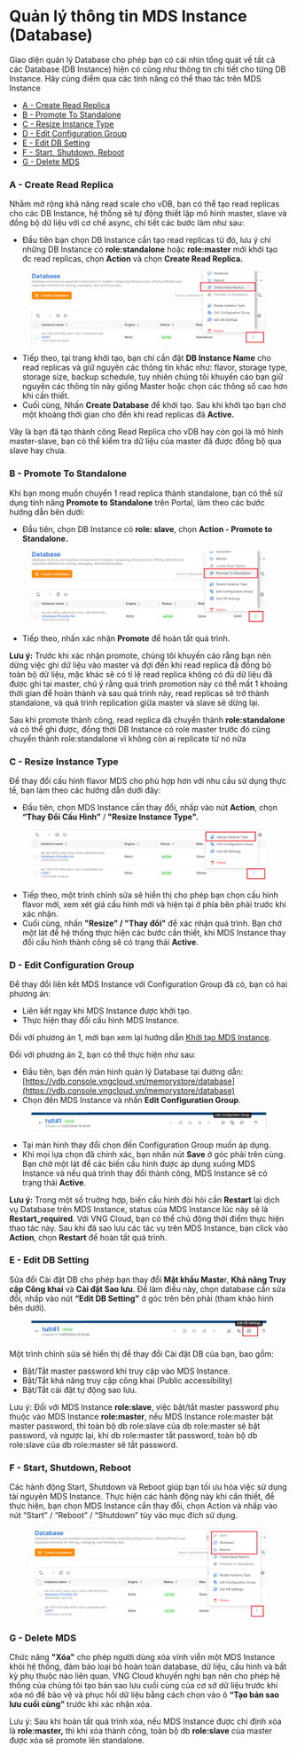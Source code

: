 # Quản lý thông tin MDS Instance (Database)

Giao diện quản lý Database cho phép bạn có cái nhìn tổng quát về tất cả các Database (DB Instance) hiện có cũng như thông tin chi tiết cho từng DB Instance. Hãy cùng điểm qua các tính năng có thể thao tác trên MDS Instance

* [A - Create Read Replica](quan-ly-thong-tin-mds-instance.md#quanlythongtinmdsinstance-a-giaodienquanlydatabase)
* [B - Promote To Standalone](quan-ly-thong-tin-mds-instance.md#quanlythongtinmdsinstance-a-giaodienquanlydatabase-1)
* [C - Resize Instance Type](quan-ly-thong-tin-mds-instance.md#quanlythongtinmdsinstance-a-giaodienquanlydatabase-2)
* [D - Edit Configuration Group](quan-ly-thong-tin-mds-instance.md#quanlythongtinmdsinstance-a-giaodienquanlydatabase-3)
* [E - Edit DB Setting](quan-ly-thong-tin-mds-instance.md#quanlythongtinmdsinstance-a-giaodienquanlydatabase-4)
* [F - Start, Shutdown, Reboot](quan-ly-thong-tin-mds-instance.md#quanlythongtinmdsinstance-a-giaodienquanlydatabase-5)
* [G - Delete MDS](quan-ly-thong-tin-mds-instance.md#quanlythongtinmdsinstance-a-giaodienquanlydatabase-6)

### A - Create Read Replica <a href="#quanlythongtinmdsinstance-a-giaodienquanlydatabase" id="quanlythongtinmdsinstance-a-giaodienquanlydatabase"></a>

Nhằm mở rộng khả năng read scale cho vDB, bạn có thể tạo read replicas cho các DB Instance, hệ thống sẽ tự động thiết lập mô hình master, slave và đồng bộ dữ liệu với cơ chế async, chi tiết các bước làm như sau:

* Đầu tiên bạn chọn DB Instance cần tạo read replicas từ đó, lưu ý chỉ những DB Instance có **role:standalone** hoặc **role:master** mới khởi tạo đc read replicas, chọn **Action** và chọn **Create Read Replica.**

<figure><img src="../../.gitbook/assets/image (526).png" alt=""><figcaption></figcaption></figure>

* Tiếp theo, tại trang khởi tạo, bạn chỉ cần đặt **DB Instance Name** cho read replicas và giữ nguyên các thông tin khác như: flavor, storage type, storage size, backup schedule, tuy nhiên chúng tôi khuyến cáo bạn giữ nguyên các thông tin này giống Master hoặc chọn các thông số cao hơn khi cần thiết.&#x20;
* Cuối cùng, Nhấn **Create Database** để khởi tạo. Sau khi khởi tạo bạn chờ một khoảng thời gian cho đến khi read replicas đã **Active.**

Vây là bạn đã tạo thành công Read Replica cho vDB hay còn gọi là mô hình master-slave, bạn có thể kiểm tra dữ liệu của master đã được đồng bộ qua slave hay chưa.

### B - Promote To Standalone <a href="#quanlythongtinmdsinstance-a-giaodienquanlydatabase" id="quanlythongtinmdsinstance-a-giaodienquanlydatabase"></a>

Khi bạn mong muốn chuyển 1 read replica thành standalone, bạn có thể sử dụng tính năng **Promote to Standalone** trên Portal, làm theo các bước hướng dẫn bên dưới:

* Đầu tiên, chọn DB Instance có **role: slave**, chọn **Action - Promote to Standalone.**

<figure><img src="../../.gitbook/assets/image (527).png" alt=""><figcaption></figcaption></figure>

* Tiếp theo, nhấn xác nhận **Promote** để hoàn tất quá trình.&#x20;

**Lưu ý:** Trước khi xác nhận promote, chúng tôi khuyến cáo rằng bạn nên dừng việc ghi dữ liệu vào master và đợi đến khi read replica đã đồng bộ toàn bộ dữ liệu, mặc khác sẽ có tỉ lệ read replica không có đủ dữ liệu đã được ghi tại master, chú ý rằng quá trình promotion này có thể mất 1 khoảng thời gian để hoàn thành và sau quá trình này, read replicas sẽ trở thành standalone, và quá trình replication giữa master và slave sẽ dừng lại.

Sau khi promote thành công, read replica đã chuyển thành **role:standalone** và có thể ghi được, đồng thời DB Instance có role master trước đó cũng chuyển thành role:standalone vì không còn ai replicate từ nó nữa

### C - Resize Instance Type <a href="#quanlythongtinmdsinstance-a-giaodienquanlydatabase" id="quanlythongtinmdsinstance-a-giaodienquanlydatabase"></a>

Để thay đổi cấu hình flavor MDS cho phù hợp hơn với nhu cầu sử dụng thực tế, bạn làm theo các hướng dẫn dưới đây:

* Đầu tiên, chọn MDS Instance cần thay đổi, nhấp vào nút **Action**, chọn **“Thay Đổi Cấu Hình”** / **"Resize Instance Type".**

<figure><img src="../../.gitbook/assets/image (558).png" alt=""><figcaption></figcaption></figure>

* Tiếp theo, một trình chỉnh sửa sẽ hiển thị cho phép bạn chọn cấu hình flavor mới, xem xét giá cấu hình mới và hiện tại ở phía bên phải trước khi xác nhận.
* Cuối cùng, nhấn **"Resize" / "Thay đổi"** để xác nhận quá trình. Bạn chờ một lát để hệ thống thực hiện các bước cần thiết, khi MDS Instance thay đổi cấu hình thành công sẽ có trạng thái **Active**.

### D - Edit Configuration Group <a href="#quanlythongtinmdsinstance-a-giaodienquanlydatabase" id="quanlythongtinmdsinstance-a-giaodienquanlydatabase"></a>

Để thay đổi liên kết MDS Instance với Configuration Group đã có, bạn có hai phương án:

* Liên kết ngay khi MDS Instance được khởi tạo.
* Thực hiện thay đổi cấu hình MDS Instance.

Đối với phương án 1, mời bạn xem lại hướng dẫn [Khởi tạo MDS Instance](https://docs.vngcloud.vn/pages/viewpage.action?pageId=13010707).

Đối với phương án 2, bạn có thể thực hiện như sau:

* Đầu tiên, bạn đến màn hình quản lý Database tại đường dẫn:  [https://vdb.console.vngcloud.vn/memorystore/database](https://vdb.console.vngcloud.vn/memorystore/database)
* Chọn đến MDS Instance và nhấn **Edit Configuration Group**.

<figure><img src="../../.gitbook/assets/image (3) (1) (1) (1) (1) (1) (1) (1) (1) (1) (1) (1) (1) (1) (1) (1) (1) (1) (1) (1) (1) (1).png" alt=""><figcaption></figcaption></figure>

* Tại màn hình thay đổi chọn đến Configuration Group muốn áp dụng.
* Khi mọi lựa chọn đã chính xác, bạn nhấn nút **Save** ở góc phải trên cùng. Bạn chờ một lát để các biến cấu hình được áp dụng xuống MDS Instance và nếu quá trình thay đổi thành công, MDS Instance sẽ có trạng thái **Active**.

**Lưu ý:** Trong một số truờng hợp, biến cấu hình đòi hỏi cần **Restart** lại dịch vụ Database trên MDS Instance, status của MDS Instance lúc này sẽ là **Restart\_required**. Với VNG Cloud, bạn có thể chủ động thời điểm thực hiện thao tác này. Sau khi đã sao lưu các tác vụ trên MDS Instance, bạn click vào **Action**, chọn **Restart** để hoàn tất quá trình.

### E - Edit DB Setting <a href="#quanlythongtinmdsinstance-a-giaodienquanlydatabase" id="quanlythongtinmdsinstance-a-giaodienquanlydatabase"></a>

Sửa đổi Cài đặt DB cho phép bạn thay đổi **Mật khẩu Maste**r, **Khả năng Truy cập Công khai** và **Cài đặt Sao lưu**. Để làm điều này, chọn database cần sửa đổi, nhấp vào nút **“Edit DB Setting”** ở góc trên bên phải (tham khảo hình bên dưới).

<figure><img src="../../.gitbook/assets/image (560).png" alt=""><figcaption></figcaption></figure>

Một trình chỉnh sửa sẽ hiển thị để thay đổi Cài đặt DB của bạn, bao gồm:

* Bật/Tắt master password khi truy cập vào MDS Instance.
* Bật/Tắt khả năng truy cập công khai (Public accessibility)
* Bật/Tắt cài đặt tự động sao lưu.

Lưu ý: Đối với MDS Instance **role:slave**, việc bật/tắt master password phụ thuộc vào MDS Instance **role:master**, nếu MDS Instance role:master bật master password, thì toàn bộ db role:slave của db role:master sẽ bật password, và ngược lại, khi db role:master tắt password, toàn bộ db role:slave của db role:master sẽ tắt password.

### F - Start, Shutdown, Reboot <a href="#quanlythongtinmdsinstance-a-giaodienquanlydatabase" id="quanlythongtinmdsinstance-a-giaodienquanlydatabase"></a>

Các hành động Start, Shutdown và Reboot giúp bạn tối ưu hóa việc sử dụng tài nguyên MDS Instance. Thực hiện các hành động này khi cần thiết, để thực hiện, bạn chọn MDS Instance cần thay đổi, chọn Action và nhấp vào nút “Start” / “Reboot” / “Shutdown” tùy vào mục đích sử dụng.

<figure><img src="../../.gitbook/assets/image (559).png" alt=""><figcaption></figcaption></figure>

### G - Delete MDS <a href="#quanlythongtinmdsinstance-a-giaodienquanlydatabase" id="quanlythongtinmdsinstance-a-giaodienquanlydatabase"></a>

Chức năng **"Xóa"** cho phép người dùng xóa vĩnh viễn một MDS Instance khỏi hệ thống, đảm bảo loại bỏ hoàn toàn database, dữ liệu, cấu hình và bất kỳ phụ thuộc nào liên quan. VNG Cloud khuyến nghị bạn nên cho phép hệ thống của chúng tôi tạo bản sao lưu cuối cùng của cơ sở dữ liệu trước khi xóa nó để bảo vệ và phục hồi dữ liệu bằng cách chọn vào ô **“Tạo bản sao lưu cuối cùng”** trước khi xác nhận xóa.

Lưu ý: Sau khi hoàn tất quá trình xóa, nếu MDS Instance được chỉ định xóa là **role:master,** thì khi xóa thành công, toàn bộ db **role:slave** của master được xóa sẽ promote lên standalone.

<figure><img src="https://docs.vngcloud.vn/download/attachments/13010741/image2020-2-21_10-36-7.png?version=1&#x26;modificationDate=1582256168000&#x26;api=v2" alt=""><figcaption></figcaption></figure>
